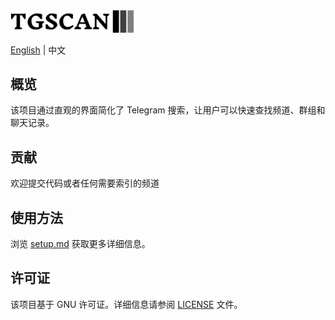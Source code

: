 <div align="left">
  <img src="web-app/public/download.svg" width="200" alt="Logo"/>
</div>

<p align="left">
  <div/>
  <a href="README.md">English</a> |
  <span>中文</span>
</p>

## 概览

该项目通过直观的界面简化了 Telegram 搜索，让用户可以快速查找频道、群组和聊天记录。

## 贡献

欢迎提交代码或者任何需要索引的频道

## 使用方法

浏览 [setup.md](setup.md) 获取更多详细信息。

## 许可证

该项目基于 GNU 许可证。详细信息请参阅 [LICENSE](LICENSE) 文件。
